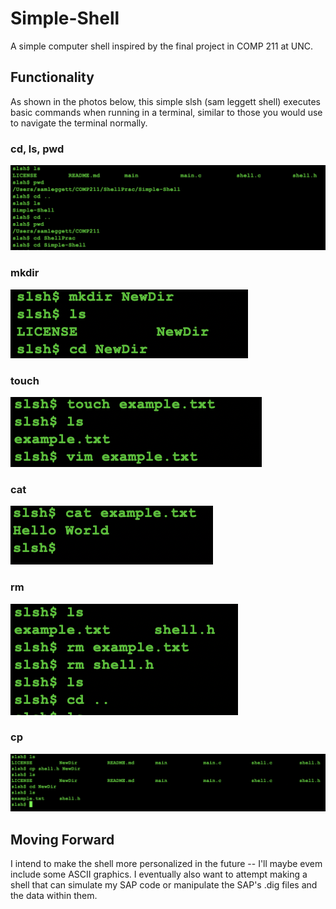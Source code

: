 # Simple-Shell

A simple computer shell inspired by the final project in COMP 211 at UNC.

## Functionality 

As shown in the photos below, this simple slsh (sam leggett shell) executes basic commands when running in a terminal, similar to those you would use to navigate the terminal normally. 

### cd, ls, pwd

<img src="Images/cslspwd.png">

### mkdir

<img src="Images/mkdir.png">

### touch

<img src="Images/touch.png">

### cat

<img src="Images/cat.png">

### rm 

<img src="Images/rm.png">

### cp

<img src="Images/cp.png">

## Moving Forward

I intend to make the shell more personalized in the future -- I'll maybe evem include some ASCII graphics. I eventually also want to attempt making a shell that can simulate my SAP code or manipulate the SAP's .dig files and the data within them. 
